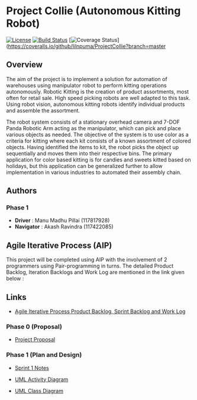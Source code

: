 # Project Collie (Autonomous Kitting Robot)
[![License](https://img.shields.io/badge/License-Apache_2.0-blue.svg)](https://opensource.org/licenses/Apache-2.0)
[![Build Status](https://github.com/lilnpuma/ProjectCollie/actions/workflows/build_and_coveralls.yml/badge.svg)](https://github.com/lilnpuma/ProjectCollie/actions/workflows/build_and_coveralls.yml)
[![Coverage Status](https://coveralls.io/repos/github/lilnpuma/ProjectCollie/badge.svg?branch=master)](https://coveralls.io/github/lilnpuma/ProjectCollie?branch=master
## Overview

The aim of the project is to implement a solution for automation of warehouses using manipulator robot to perform kitting operations autonomously. Robotic Kitting is the creation of product assortments, most often for retail sale. High speed picking robots are well adapted to this task. Using robot vision, autonomous
kitting robots identify individual products and assemble the assortment.

The robot system consists of a stationary overhead camera
and 7-DOF Panda Robotic Arm acting as the manipulator,
which can pick and place various objects as needed. The
objective of the system is to use color as a criteria for
kitting where each kit consists of a known assortment of
colored objects. Having identified the items to kit, the robot
picks the object up sequentially and moves them into their
respective bins. The primary application for color based kitting
is for candies and sweets kitted based on holidays, but this
application can be generalized further to allow implementation
in various industries to automated their assembly chain.

## Authors
### Phase 1
- **Driver** : Manu Madhu Pillai (117817928)
- **Navigator** : Akash Ravindra (117422085)

## Agile Iterative Process (AIP)
This project will be completed using AIP with the involvement of 2 programmers using Pair-programming in turns. The detailed Product Backlog, Iteration Backlogs and Work Log are mentioned in the link given below :


## Links
- [Agile Iterative Process Product Backlog, Sprint Backlog and Work Log](https://docs.google.com/spreadsheets/d/1y0EOs_R8pSBonxlyjeu_ELVRdtSt3HaSWdxoQPHqVec/edit?usp=sharing)

### Phase 0 (Proposal)

- [Project Proposal](/project_docs/phase_0/project_proposal.pdf)

### Phase 1 (Plan and Design)

- [Sprint 1 Notes](https://docs.google.com/document/d/1CZGV1a1UL9klj6oX2hPxPKNyNd7Ux1Ep_GPSj76Kjng/edit?usp=sharing)

- [UML Activity Diagram](/project_docs/phase_1/UML%20Activity%20Diagram.png)

- [UML Class Diagram](/UML/initial/UML%20diagram.png)